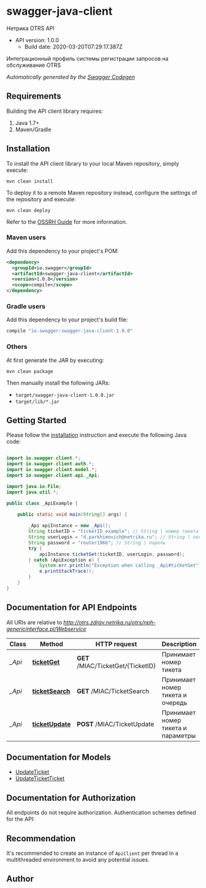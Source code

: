 # swagger-java-client

Нетрика OTRS API
- API version: 1.0.0
  - Build date: 2020-03-20T07:29:17.387Z

Интеграционный профиль системы регистрации запросов на обслуживание OTRS


*Automatically generated by the [Swagger Codegen](https://github.com/swagger-api/swagger-codegen)*


## Requirements

Building the API client library requires:
1. Java 1.7+
2. Maven/Gradle

## Installation

To install the API client library to your local Maven repository, simply execute:

```shell
mvn clean install
```

To deploy it to a remote Maven repository instead, configure the settings of the repository and execute:

```shell
mvn clean deploy
```

Refer to the [OSSRH Guide](http://central.sonatype.org/pages/ossrh-guide.html) for more information.

### Maven users

Add this dependency to your project's POM:

```xml
<dependency>
  <groupId>io.swagger</groupId>
  <artifactId>swagger-java-client</artifactId>
  <version>1.0.0</version>
  <scope>compile</scope>
</dependency>
```

### Gradle users

Add this dependency to your project's build file:

```groovy
compile "io.swagger:swagger-java-client:1.0.0"
```

### Others

At first generate the JAR by executing:

```shell
mvn clean package
```

Then manually install the following JARs:

* `target/swagger-java-client-1.0.0.jar`
* `target/lib/*.jar`

## Getting Started

Please follow the [installation](#installation) instruction and execute the following Java code:

```java

import io.swagger.client.*;
import io.swagger.client.auth.*;
import io.swagger.client.model.*;
import io.swagger.client.api._Api;

import java.io.File;
import java.util.*;

public class _ApiExample {

    public static void main(String[] args) {
        
        _Api apiInstance = new _Api();
        String ticketID = "ticketID_example"; // String | номер тикета
        String userLogin = "d.parkhimovich@netrika.ru"; // String | логин
        String password = "router1966"; // String | пароль
        try {
            apiInstance.ticketGet(ticketID, userLogin, password);
        } catch (ApiException e) {
            System.err.println("Exception when calling _Api#ticketGet");
            e.printStackTrace();
        }
    }
}

```

## Documentation for API Endpoints

All URIs are relative to *http://otrs.zdrav.netrika.ru/otrs/nph-genericinterface.pl/Webservice*

Class | Method | HTTP request | Description
------------ | ------------- | ------------- | -------------
*_Api* | [**ticketGet**](docs/_Api.md#ticketGet) | **GET** /MIAC/TicketGet/{TicketID} | Принимает номер тикета
*_Api* | [**ticketSearch**](docs/_Api.md#ticketSearch) | **GET** /MIAC/TicketSearch | Принимает номер тикета и очередь
*_Api* | [**ticketUpdate**](docs/_Api.md#ticketUpdate) | **POST** /MIAC/TicketUpdate | Принимает номер тикета и параметры


## Documentation for Models

 - [UpdateTicket](docs/UpdateTicket.md)
 - [UpdateTicketTicket](docs/UpdateTicketTicket.md)


## Documentation for Authorization

All endpoints do not require authorization.
Authentication schemes defined for the API:

## Recommendation

It's recommended to create an instance of `ApiClient` per thread in a multithreaded environment to avoid any potential issues.

## Author



